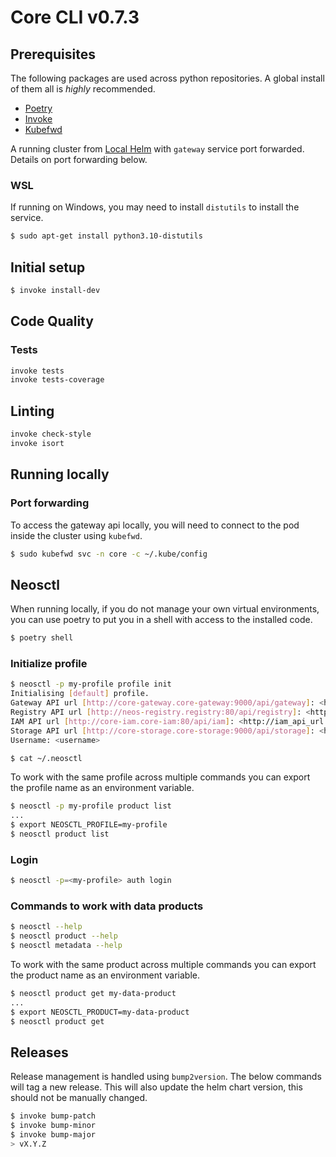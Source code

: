 # Core CLI v0.7.3

## Prerequisites

The following packages are used across python repositories. A global install of them all is _highly_ recommended.

- [Poetry](https://python-poetry.org/docs/#installation)
- [Invoke](https://www.pyinvoke.org/installing.html)
- [Kubefwd](https://kubefwd.com)

A running cluster from [Local
Helm](https://github.com/NEOM-KSA/neos-core-platform/tree/main/demo/helm) with
`gateway` service port forwarded. Details on port forwarding below.

### WSL

If running on Windows, you may need to install `distutils` to install the service.

```bash
$ sudo apt-get install python3.10-distutils
```

## Initial setup

```bash
$ invoke install-dev
```

## Code Quality

### Tests

```bash
invoke tests
invoke tests-coverage
```

## Linting

```bash
invoke check-style
invoke isort
```

## Running locally

### Port forwarding

To access the gateway api locally, you will need to connect to the pod inside
the cluster using `kubefwd`.

```bash
$ sudo kubefwd svc -n core -c ~/.kube/config
```

## Neosctl

When running locally, if you do not manage your own virtual environments, you
can use poetry to put you in a shell with access to the installed code.

```bash
$ poetry shell
```

### Initialize profile

```bash
$ neosctl -p my-profile profile init
Initialising [default] profile.
Gateway API url [http://core-gateway.core-gateway:9000/api/gateway]: <http://gateway_api_url:port>
Registry API url [http://neos-registry.registry:80/api/registry]: <http://registry_api_url:port>
IAM API url [http://core-iam.core-iam:80/api/iam]: <http://iam_api_url:port>
Storage API url [http://core-storage.core-storage:9000/api/storage]: <http://storage_api_url:port>
Username: <username>
```

```bash
$ cat ~/.neosctl
```

To work with the same profile across multiple commands you can export the
profile name as an environment variable.

```bash
$ neosctl -p my-profile product list
...
$ export NEOSCTL_PROFILE=my-profile
$ neosctl product list
```

### Login

```bash
$ neosctl -p=<my-profile> auth login
```

### Commands to work with data products

```bash
$ neosctl --help
$ neosctl product --help
$ neosctl metadata --help
```

To work with the same product across multiple commands you can export the
product name as an environment variable.

```bash
$ neosctl product get my-data-product
...
$ export NEOSCTL_PRODUCT=my-data-product
$ neosctl product get
```

## Releases

Release management is handled using `bump2version`. The below commands will tag
a new release. This will also update the helm chart version, this should not be
manually changed.

```bash
$ invoke bump-patch
$ invoke bump-minor
$ invoke bump-major
> vX.Y.Z
```
